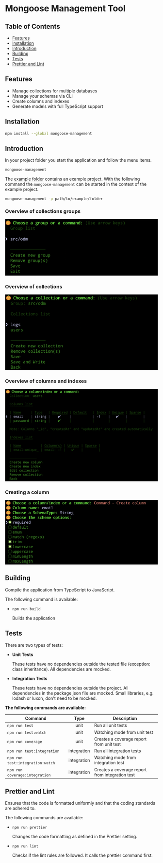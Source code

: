 # Mongoose Management Tool

## Table of Contents

- [Features](#features)
- [Installation](#installation)
- [Introduction](#introduction)
- [Building](#building)
- [Tests](#tests)
- [Prettier and Lint](#prettier-and-lint)

## Features

- Manage collections for multiple databases
- Manage your schemas via CLI
- Create columns and indexes
- Generate models with full TypeScript support

## Installation

```bash
npm install --global mongoose-management
```

## Introduction

In your project folder you start the application and follow the menu items.

```bash
mongoose-management
```

The [example folder](./example) contains an example project. With the following command the `mongoose-management` can be started in the context of the example project.

```bash
mongoose-management -p path/to/example/folder
```

### Overview of collections groups

![Overview of collections groups](./images/groups.png)

### Overview of collections

![Overview of collections](./images/collections.png)

### Overview of columns and indexes

![Overview of columns and indexes](./images/collection.png)

### Creating a column

![Creating a column](./images/column.png)

## Building

Compile the application from TypeScript to JavaScript.

The following command is available:

- `npm run build`

  Builds the application

## Tests

There are two types of tests:

- **Unit Tests**

  These tests have no dependencies outside the tested file (exception: class inheritance). All dependencies are mocked.

- **Integration Tests**

  These tests have no dependencies outside the project. All dependencies in the package.json file are mocked.
  Small libraries, e.g. lodash or luxon, don't need to be mocked.

**The following commands are available:**

| Command                          |    Type     | Description                                     |
| -------------------------------- | :---------: | ----------------------------------------------- |
| `npm run test`                   |    unit     | Run all unit tests                              |
| `npm run test:watch`             |    unit     | Watching mode from unit test                    |
| `npm run coverage`               |    unit     | Creates a coverage report from unit test        |
| `npm run test:integration`       | integration | Run all integration tests                       |
| `npm run test:integration:watch` | integration | Watching mode from integration test             |
| `npm run coverage:integration`   | integration | Creates a coverage report from integration test |

## Prettier and Lint

Ensures that the code is formatted uniformly and that the coding standards are adhered to.

The following commands are available:

- `npm run prettier`

  Changes the code formatting as defined in the Prettier setting.

- `npm run lint`

  Checks if the lint rules are followed. It calls the prettier command first.
